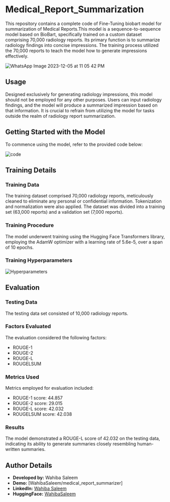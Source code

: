 # Medical_Report_Summarization
This repository contains a complete code of Fine-Tuning biobart model for summarization of Medical Reports.This model is a sequence-to-sequence model based on BioBart, specifically trained on a custom dataset comprising 70,000 radiology reports. Its primary function is to summarize radiology findings into concise impressions. The training process utilized the 70,000 reports to teach the model how to generate impressions effectively. 

![WhatsApp Image 2023-12-05 at 11 05 42 PM](https://github.com/WahibaSaleem4/Medical_Report_Summarization/assets/111902250/5611ce9e-fd32-4889-944a-290d3a292ecc)

## Usage

Designed exclusively for generating radiology impressions, this model should not be employed for any other purposes. Users can input radiology findings, and the model will produce a summarized impression based on that information. It is crucial to refrain from utilizing the model for tasks outside the realm of radiology report summarization.

## Getting Started with the Model

To commence using the model, refer to the provided code below:


![code](https://github.com/WahibaSaleem4/Medical_Report_Summarization/assets/111902250/4ed27596-18f3-427d-b631-1844458c1b5f)

## Training Details

### Training Data

The training dataset comprised 70,000 radiology reports, meticulously cleaned to eliminate any personal or confidential information. Tokenization and normalization were also applied. The dataset was divided into a training set (63,000 reports) and a validation set (7,000 reports).

### Training Procedure

The model underwent training using the Hugging Face Transformers library, employing the AdamW optimizer with a learning rate of 5.6e-5, over a span of 10 epochs.

### Training Hyperparameters

![Hyperparameters](https://github.com/hamza4344/biobart_summarization/assets/62426973/c2c23b1a-c37b-419e-a372-f3577bd3771b)

## Evaluation

### Testing Data

The testing data set consisted of 10,000 radiology reports.

### Factors Evaluated

The evaluation considered the following factors: 
- ROUGE-1
- ROUGE-2
- ROUGE-L
- ROUGELSUM

### Metrics Used

Metrics employed for evaluation included:
- ROUGE-1 score: 44.857
- ROUGE-2 score: 29.015
- ROUGE-L score: 42.032
- ROUGELSUM score: 42.038


### Results

The model demonstrated a ROUGE-L score of 42.032 on the testing data, indicating its ability to generate summaries closely resembling human-written summaries.

## Author Details

- **Developed by:** Wahiba Saleem
- **Demo:** [WahibaSaleem/medical_report_summarizer]
- **LinkedIn:** [Wahiba Saleem](https://www.linkedin.com/in/wahiba-saleem-52b14a233/)
- **HuggingFace:** [WahibaSaleem](https://huggingface.co/WahibaSaleem)
